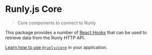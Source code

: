# Runly.js Core

> Core components to connect to Runly

This package provides a number of [React Hooks](https://reactjs.org/docs/hooks-intro.html) that can be used to retrieve data from the Runly HTTP API.

[Learn how to use `@runly/core`](https://www.runly.io/docs/integration/js/core/) in your application.
